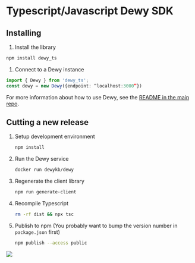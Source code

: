# Typescript/Javascript Dewy SDK

## Installing

1. Install the library
```sh
npm install dewy_ts
```
1. Connect to a Dewy instance
```typescript
import { Dewy } from 'dewy_ts';
const dewy = new Dewy({endpoint: “localhost:3000”})
```

For more information about how to use Dewy, see the [README in the main repo](https://github.com/DewyKB/dewy).

## Cutting a new release

1. Setup development environment
    ```sh
    npm install
    ```
1. Run the Dewy service
    ```sh
    docker run dewykb/dewy
    ```
1. Regenerate the client library
    ```sh
    npm run generate-client
    ```
1. Recompile Typescript
    ```sh
    rm -rf dist && npx tsc
    ```
1. Publish to npm
    (You probably want to bump the version number in `package.json` first)

    ```sh
    npm publish --access public
    ```

<img referrerpolicy="no-referrer-when-downgrade" src="https://static.scarf.sh/a.png?x-pxid=bafcdbae-2a13-4b8b-a31b-bbe8d9eb1ca9" />
